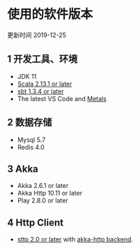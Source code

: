 # 使用的软件版本

更新时间 2019-12-25

## 1 开发工具、环境

- JDK 11
- [Scala 2.13.1 or later](https://www.Scala-lang.org/download/)
- [sbt 1.3.4 or later](https://www.scala-sbt.org/1.x/docs/)
- The latest VS Code and [Metals](https://scalameta.org/metals/docs/editors/vscode.html)

## 2 数据存储

- Mysql 5.7
- Redis 4.0

## 3 Akka

- Akka 2.6.1 or later
- Akka Http 10.11 or later
- Play 2.8.0 or later

## 4 Http Client

- [sttp 2.0 or later](https://sttp.readthedocs.io/en/latest/) with [akka-http backend](https://sttp.readthedocs.io/en/latest/backends/akkahttp.html).
